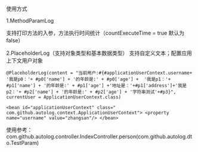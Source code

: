 使用方式

1.MethodParamLog

支持打印方法的入参，方法执行时间统计（countExecuteTime = true 默认为false）




2.PlaceholderLog（支持对象类型和基本数据类型）
支持自定义文本；配置应用上下文用户对象  


`@PlaceholderLog(content = "当前用户:#{#applicationUserContext.username+ '我是p0：'+ #p0['name'] + '的年龄是:' + #p0['age'] +  '我是p1：'+ #p1['name'] + '的年龄是:' + #p1['age'] +'地址是：'+#p1['address']+'我是p2：'+ #p2['name'] + '的年龄是:' + #p2['age'] + '字符串测试'+#p3}",
                                currentUser = ApplicationUserContext.class)`


`<bean id="applicationUserContext" class=" com.github.autolog.context.ApplicationUserContext">
 		<property name="username" value="zhangsan"/>
 	</bean>`



使用参考：
com.github.autolog.controller.IndexController.person(com.github.autolog.dto.TestParam)



